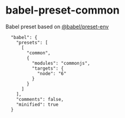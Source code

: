 # babel-preset-common
Babel preset based on [@babel/preset-env](https://www.npmjs.com/package/@babel/preset-env)

```
  "babel": {
    "presets": [
      [
        "common",
        {
          "modules": "commonjs",
          "targets": {
            "node": "6"
          }
        }
      ]
    ],
    "comments": false,
    "minified": true
  }
```